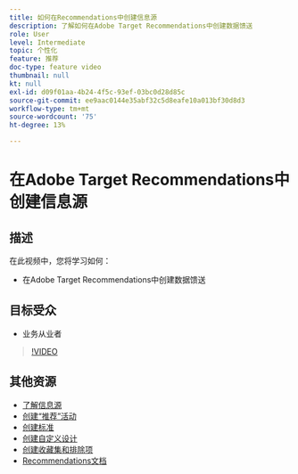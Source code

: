 ```yaml
---
title: 如何在Recommendations中创建信息源
description: 了解如何在Adobe Target Recommendations中创建数据馈送
role: User
level: Intermediate
topic: 个性化
feature: 推荐
doc-type: feature video
thumbnail: null
kt: null
exl-id: d09f01aa-4b24-4f5c-93ef-03bc0d28d85c
source-git-commit: ee9aac0144e35abf32c5d8eafe10a013bf30d8d3
workflow-type: tm+mt
source-wordcount: '75'
ht-degree: 13%

---
```


# 在Adobe Target Recommendations中创建信息源

## 描述

在此视频中，您将学习如何：

* 在Adobe Target Recommendations中创建数据馈送

## 目标受众

* 业务从业者

>[!VIDEO](https://video.tv.adobe.com/v/27696?quality=12)

## 其他资源

* [了解信息源](understanding-feeds.md)
* [创建“推荐”活动](create-a-recommendations-activity.md)
* [创建标准](create-criteria.md)
* [创建自定义设计](create-custom-designs.md)
* [创建收藏集和排除项](create-collections-and-exclusions.md)
* [Recommendations文档](https://docs.adobe.com/content/help/en/target/using/recommendations/recommendations.html)
